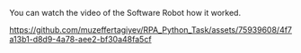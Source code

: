 You can watch the video of the Software Robot how it worked.



https://github.com/muzeffertagiyev/RPA_Python_Task/assets/75939608/4f7a13b1-d8d9-4a78-aee2-bf30a48fa5cf

